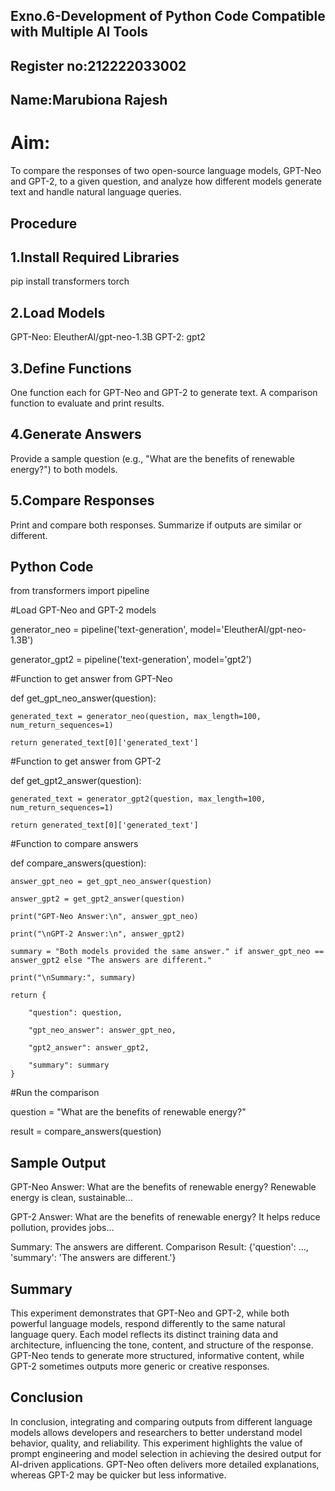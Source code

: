 ## Exno.6-Development of Python Code Compatible with Multiple AI Tools

## Register no:212222033002
## Name:Marubiona Rajesh

# Aim:

To compare the responses of two open-source language models, GPT-Neo and GPT-2, to a given question, and analyze how different models generate text and handle natural language queries.

## Procedure

## 1.Install Required Libraries

pip install transformers torch

## 2.Load Models

GPT-Neo: EleutherAI/gpt-neo-1.3B
GPT-2: gpt2

## 3.Define Functions

One function each for GPT-Neo and GPT-2 to generate text.
A comparison function to evaluate and print results.

## 4.Generate Answers

Provide a sample question (e.g., "What are the benefits of renewable energy?") to both models.

## 5.Compare Responses

Print and compare both responses.
Summarize if outputs are similar or different.

## Python Code

from transformers import pipeline

#Load GPT-Neo and GPT-2 models

generator_neo = pipeline('text-generation', model='EleutherAI/gpt-neo-1.3B')

generator_gpt2 = pipeline('text-generation', model='gpt2')

#Function to get answer from GPT-Neo

def get_gpt_neo_answer(question):

    generated_text = generator_neo(question, max_length=100, num_return_sequences=1)
    
    return generated_text[0]['generated_text']

#Function to get answer from GPT-2

def get_gpt2_answer(question):

    generated_text = generator_gpt2(question, max_length=100, num_return_sequences=1)
    
    return generated_text[0]['generated_text']

#Function to compare answers

def compare_answers(question):

    answer_gpt_neo = get_gpt_neo_answer(question)
    
    answer_gpt2 = get_gpt2_answer(question)
    
    print("GPT-Neo Answer:\n", answer_gpt_neo)
    
    print("\nGPT-2 Answer:\n", answer_gpt2) 
    
    summary = "Both models provided the same answer." if answer_gpt_neo == answer_gpt2 else "The answers are different."
    
    print("\nSummary:", summary)
    
    return {
    
        "question": question,
        
        "gpt_neo_answer": answer_gpt_neo,
        
        "gpt2_answer": answer_gpt2,
        
        "summary": summary
    }

#Run the comparison

question = "What are the benefits of renewable energy?"

result = compare_answers(question)

## Sample Output

GPT-Neo Answer:
 What are the benefits of renewable energy? Renewable energy is clean, sustainable...

GPT-2 Answer:
 What are the benefits of renewable energy? It helps reduce pollution, provides jobs...

Summary: The answers are different.
Comparison Result: {'question': ..., 'summary': 'The answers are different.'}

## Summary

This experiment demonstrates that GPT-Neo and GPT-2, while both powerful language models, respond differently to the same natural language query. Each model reflects its distinct training data and architecture, influencing the tone, content, and structure of the response. GPT-Neo tends to generate more structured, informative content, while GPT-2 sometimes outputs more generic or creative responses.

## Conclusion

In conclusion, integrating and comparing outputs from different language models allows developers and researchers to better understand model behavior, quality, and reliability. This experiment highlights the value of prompt engineering and model selection in achieving the desired output for AI-driven applications. GPT-Neo often delivers more detailed explanations, whereas GPT-2 may be quicker but less informative.
